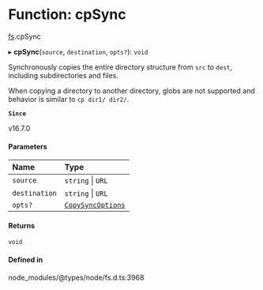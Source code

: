 # Function: cpSync

[fs](../modules/fs.md).cpSync

▸ **cpSync**(`source`, `destination`, `opts?`): `void`

Synchronously copies the entire directory structure from `src` to `dest`,
including subdirectories and files.

When copying a directory to another directory, globs are not supported and
behavior is similar to `cp dir1/ dir2/`.

**`Since`**

v16.7.0

#### Parameters

| Name | Type |
| :------ | :------ |
| `source` | `string` \| `URL` |
| `destination` | `string` \| `URL` |
| `opts?` | [`CopySyncOptions`](../interfaces/fs.CopySyncOptions.md) |

#### Returns

`void`

#### Defined in

node_modules/@types/node/fs.d.ts:3968
